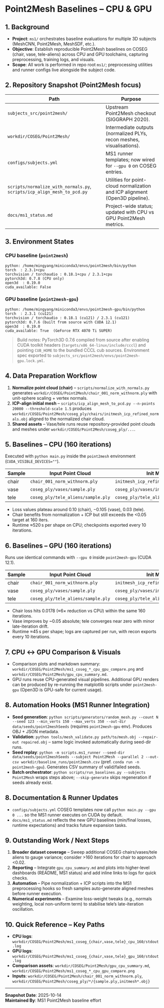 # Point2Mesh Baselines – CPU & GPU

## 1. Background
- **Project**: `ms1/` orchestrates baseline evaluations for multiple 3D subjects (MeshCNN, Point2Mesh, MeshSDF, etc.).
- **Objective**: Establish reproducible Point2Mesh baselines on COSEG (chair, vase, tele-aliens) across CPU and GPU toolchains, capturing preprocessing, training logs, and visuals.
- **Scope**: All work is performed in repo root `ms1/`; preprocessing utilities and runner configs live alongside the subject code.

## 2. Repository Snapshot (Point2Mesh focus)
| Path | Purpose |
| --- | --- |
| `subjects_src/point2mesh/` | Upstream Point2Mesh checkout (SIGGRAPH 2020).
| `workdir/COSEG/Point2Mesh/` | Intermediate outputs (normalized PLYs, recon meshes, visualisations).
| `configs/subjects.yml` | MS1 runner templates; now wired for `--gpu 0` on COSEG entries.
| `scripts/normalize_with_normals.py`, `scripts/icp_align_mesh_to_pcd.py` | Utilities for point-cloud normalization and ICP alignment (Open3D pipeline).
| `docs/ms1_status.md` | Project-wide status; updated with CPU vs GPU Point2Mesh metrics.

## 3. Environment States
### CPU baseline (`point2mesh`)
```
python: /home/mingyang/miniconda3/envs/point2mesh/bin/python
torch  : 2.3.1+cpu
torchvision / torchaudio : 0.18.1+cpu / 2.3.1+cpu
pytorch3d: 0.7.8 (CPU only)
open3d  : 0.19.0
cuda_available: False
```

### GPU baseline (`point2mesh-gpu`)
```
python: /home/mingyang/miniconda3/envs/point2mesh-gpu/bin/python
torch  : 2.3.1 (cu121)
torchvision / torchaudio : 0.18.1 (cu121) / 2.3.1 (cu121)
pytorch3d: 0.7.6 (built from source with CUDA 12.1)
open3d  : 0.19.0
cuda_available: True  (GeForce RTX 4070 Ti SUPER)
```
> Build notes: PyTorch3D 0.7.6 compiled from source after enabling CUDA toolkit headers (`targets/x86_64-linux/include/cccl`) and pointing `CUB_HOME` to the bundled CCCL cub sources. Environment spec exported to `subjects_src/point2mesh/envs/point2mesh-gpu.lock.yml`.

## 4. Data Preparation Workflow
1. **Normalize point cloud (chair)** – `scripts/normalize_with_normals.py` generates `workdir/COSEG/Point2Mesh/chair_001_norm_withnorm.ply` with unit-sphere scaling + vertex normals.
2. **ICP-align initial mesh** – `scripts/icp_align_mesh_to_pcd.py --n-points 20000 --threshold-scale 1.5` produces `workdir/COSEG/Point2Mesh/coseg_ply/chairs/initmesh_icp_refined_normals.obj` aligned to the normalized chair cloud.
3. **Shared assets** – Vase/tele runs reuse repository-provided point clouds and meshes under `workdir/COSEG/Point2Mesh/coseg_ply/...`.

## 5. Baselines – CPU (160 iterations)
Executed with `python main.py` inside the `point2mesh` environment (`CUDA_VISIBLE_DEVICES=""`).

| Sample | Input Point Cloud | Init Mesh | Output Dir | min_loss | final_loss | Log |
| --- | --- | --- | --- | --- | --- | --- |
| chair | `chair_001_norm_withnorm.ply` | `initmesh_icp_refined_normals.obj` | `workdir/.../ms1_coseg_chair_cpu_160/` | 0.1058 | 0.1064 | `stdout.log` |
| vase | `coseg_ply/vases/sample.ply` | `coseg_ply/vases/initmesh.obj` | `workdir/.../ms1_coseg_vase_cpu_160/` | −0.1075 | −0.1055 | `stdout.log` |
| tele | `coseg_ply/tele_aliens/sample.ply` | `coseg_ply/tele_aliens/initmesh.obj` | `workdir/.../ms1_coseg_tele_cpu_160/` | 0.0191 | 0.0296 | `stdout.log` |

- Loss values plateau around 0.10 (chair), −0.105 (vase), 0.03 (tele).
- Chair benefits from normalization + ICP but still exceeds the <0.05 target at 160 iters.
- Runtime ≈520 s per shape on CPU; checkpoints exported every 10 iterations.

## 6. Baselines – GPU (160 iterations)
Runs use identical commands with `--gpu 0` inside `point2mesh-gpu` (CUDA 12.1).

| Sample | Input Point Cloud | Init Mesh | Output Dir | min_loss | final_loss | Log |
| --- | --- | --- | --- | --- | --- | --- |
| chair | `chair_001_norm_withnorm.ply` | `initmesh_icp_refined_normals.obj` | `workdir/.../ms1_coseg_chair_gpu_160/` | 0.0178 | 0.0222 | `stdout.log` |
| vase | `coseg_ply/vases/sample.ply` | `coseg_ply/vases/initmesh.obj` | `workdir/.../ms1_coseg_vase_gpu_160/` | −0.1570 | −0.1551 | `stdout.log` |
| tele | `coseg_ply/tele_aliens/sample.ply` | `coseg_ply/tele_aliens/initmesh.obj` | `workdir/.../ms1_coseg_tele_gpu_160/` | −0.0185 | 0.0003 | `stdout.log` |

- Chair loss hits 0.0178 (≈6× reduction vs CPU) within the same 160 iterations.
- Vase improves by ~0.05 absolute; tele converges near zero with minor late-iteration drift.
- Runtime ≈45 s per shape; logs are captured per run, with recon exports every 10 iterations.

## 7. CPU ↔ GPU Comparison & Visuals
- Comparison plots and markdown summary: `workdir/COSEG/Point2Mesh/ms1_coseg_*_cpu_gpu_compare.png` and `workdir/COSEG/Point2Mesh/gpu_cpu_summary.md`.
- GPU runs reuse CPU-generated visual pipelines. Additional GPU renders can be produced by re-running the matplotlib scripts under `point2mesh-gpu` (Open3D is GPU-safe for current usage).

## 8. Automation Hooks (MS1 Runner Integration)
- **Seed generation**: `python scripts/generators/random_mesh.py --count N --seed 123 --min_verts 150 --max_verts 350 --out-dir data/seeds/point2meshSeeds` (requires `point2mesh-gpu` env). Produces OBJ + JSON metadata.
- **Validation**: `python tools/mesh_validate.py path/to/mesh.obj --repair-out repaired.obj` – same logic invoked automatically during seed-dir runs.
- **Seed replay**: `python -m scripts.ms1_runner --seed-dir data/seeds/point2meshSeeds --subject Point2Mesh --parallel 2 --out-csv workdir/baseline_runs/point2mesh.csv` (pref. `conda run -n point2mesh-gpu`). Generates CSV summary of valid/failed seeds.
- **Batch orchestrator**: `python scripts/run_baselines.py --subjects Point2Mesh` wraps steps above; `--skip-generate` skips regeneration if seeds already exist.

## 8. Documentation & Runner Updates
- `configs/subjects.yml` COSEG templates now call `python main.py --gpu 0 ...` so the MS1 runner executes on CUDA by default.
- `docs/ms1_status.md` reflects the new GPU baselines (min/final losses, runtime expectations) and tracks future expansion tasks.

## 9. Outstanding Work / Next Steps
1. **Broader dataset coverage** – Sweep additional COSEG chairs/vases/tele aliens to gauge variance; consider >160 iterations for chair to approach <0.02.
2. **Reporting** – Integrate `gpu_cpu_summary.md` and plots into higher-level dashboards (README, MS1 status) and add inline links to logs for quick checks.
3. **Automation** – Pipe normalization + ICP scripts into the MS1 preprocessing hooks so fresh samples auto-generate aligned meshes before runner execution.
4. **Numerical experiments** – Examine loss-weight tweaks (e.g., normals weighting, local non-uniform term) to stabilise tele’s late-iteration oscillation.

## 10. Quick Reference – Key Paths
- **CPU logs**: `workdir/COSEG/Point2Mesh/ms1_coseg_{chair,vase,tele}_cpu_160/stdout.log`
- **GPU logs**: `workdir/COSEG/Point2Mesh/ms1_coseg_{chair,vase,tele}_gpu_160/stdout.log`
- **Comparison assets**: `workdir/COSEG/Point2Mesh/gpu_cpu_summary.md`, `workdir/COSEG/Point2Mesh/ms1_coseg_*_cpu_gpu_compare.png`
- **Inputs**: `workdir/COSEG/Point2Mesh/chair_001_norm_withnorm.ply`, `workdir/COSEG/Point2Mesh/coseg_ply/*/{sample.ply,initmesh*.obj}`

---
**Snapshot Date**: 2025-10-14  
**Maintained By**: MS1 Point2Mesh baseline effort
